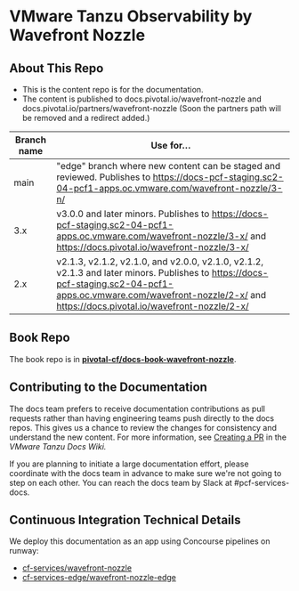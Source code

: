 # VMware Tanzu Observability by Wavefront Nozzle

## About This Repo

* This is the content repo is for the documentation.
* The content is published to docs.pivotal.io/wavefront-nozzle and docs.pivotal.io/partners/wavefront-nozzle (Soon the partners path will be removed and a redirect added.)

| Branch name | Use for… |
|-------------| -------|
| main      | "edge" branch where new content can be staged and reviewed. Publishes to https://docs-pcf-staging.sc2-04-pcf1-apps.oc.vmware.com/wavefront-nozzle/3-n/ |
| 3.x         | v3.0.0 and later minors. Publishes to https://docs-pcf-staging.sc2-04-pcf1-apps.oc.vmware.com/wavefront-nozzle/3-x/ and https://docs.pivotal.io/wavefront-nozzle/3-x/ |
| 2.x        | v2.1.3, v2.1.2, v2.1.0, and v2.0.0, v2.1.0, v2.1.2, v2.1.3 and later minors. Publishes to https://docs-pcf-staging.sc2-04-pcf1-apps.oc.vmware.com/wavefront-nozzle/2-x/ and https://docs.pivotal.io/wavefront-nozzle/2-x/ |

## Book Repo

The book repo is in [**pivotal-cf/docs-book-wavefront-nozzle**](https://github.com/pivotal-cf/docs-book-wavefront-nozzle).

## Contributing to the Documentation

The docs team prefers to receive documentation contributions as pull requests rather than having engineering teams push directly to the docs repos.
This gives us a chance to review the changes for consistency and understand the new content.
For more information, see [Creating a PR](https://docs-wiki.sc2-04-pcf1-apps.oc.vmware.com/wiki/external/create-pr.html)
in the _VMware Tanzu Docs Wiki._

If you are planning to initiate a large documentation effort, please coordinate with the docs team in advance to make sure we're not going to step on each other.
You can reach the docs team by Slack at #pcf-services-docs.


## Continuous Integration Technical Details

We deploy this documentation as an app using Concourse pipelines on runway:

* [cf-services/wavefront-nozzle](https://runway-ci.eng.vmware.com/teams/mapbu-docs/pipelines/cf-services?group=wavefront-nozzle)
* [cf-services-edge/wavefront-nozzle-edge](https://runway-ci.eng.vmware.com/teams/mapbu-docs/pipelines/cf-services-edge?group=wavefront-nozzle-edge)

